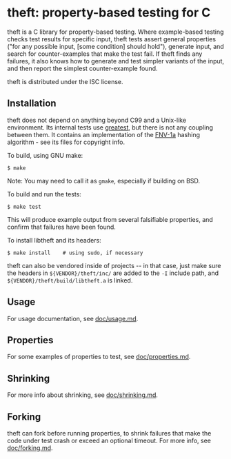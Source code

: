# theft: property-based testing for C

theft is a C library for property-based testing. Where example-based
testing checks test results for specific input, theft tests assert
general properties ("for any possible input, [some condition] should
hold"), generate input, and search for counter-examples that make the
test fail. If theft finds any failures, it also knows how to generate
and test simpler variants of the input, and then report the simplest
counter-example found.

theft is distributed under the ISC license.


## Installation

theft does not depend on anything beyond C99 and a Unix-like
environment. Its internal tests use [greatest][], but there is not any
coupling between them. It contains an implementation of the [FNV-1a][fnv] 
hashing algorithm - see its files for copyright info.

[greatest]: https://github.com/silentbicycle/greatest
[fnv]: http://www.isthe.com/chongo/tech/comp/fnv/


To build, using GNU make:

    $ make

Note: You may need to call it as `gmake`, especially if building on BSD.

To build and run the tests:

    $ make test

This will produce example output from several falsifiable properties,
and confirm that failures have been found.

To install libtheft and its headers:

    $ make install    # using sudo, if necessary

theft can also be vendored inside of projects -- in that case, just make
sure the headers in `${VENDOR}/theft/inc/` are added to the `-I` include
path, and `${VENDOR}/theft/build/libtheft.a` is linked.


## Usage

For usage documentation, see [doc/usage.md](doc/usage.md).


## Properties

For some examples of properties to test, see
[doc/properties.md](doc/properties.md).


## Shrinking

For more info about shrinking, see [doc/shrinking.md](doc/shrinking.md).


## Forking

theft can fork before running properties, to shrink failures that make
the code under test crash or exceed an optional timeout. For more info,
see [doc/forking.md](doc/forking.md).

